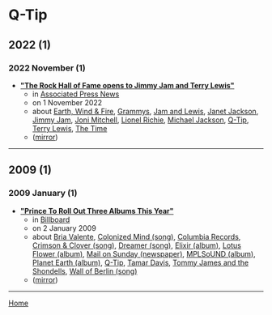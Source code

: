 # Q-Tip

## 2022 (1)

### 2022 November (1)

 - [**"The Rock Hall of Fame opens to Jimmy Jam and Terry Lewis"**](https://apnews.com/article/britney-spears-entertainment-travel-music-8ee900272c36979c2d64e4fa79bd12b4)
    - in [Associated Press News](../../publications/a-e/associated-press-news/index.md)
    - on 1 November 2022
    - about [Earth, Wind & Fire](../../topics/earth-wind-fire/index.md), [Grammys](../../topics/grammys/index.md), [Jam and Lewis](../../topics/jam-and-lewis/index.md), [Janet Jackson](../../topics/janet-jackson/index.md), [Jimmy Jam](../../topics/jimmy-jam/index.md), [Joni Mitchell](../../topics/joni-mitchell/index.md), [Lionel Richie](../../topics/lionel-richie/index.md), [Michael Jackson](../../topics/michael-jackson/index.md), [Q-Tip](../../topics/q-tip/index.md), [Terry Lewis](../../topics/terry-lewis/index.md), [The Time](../../topics/the-time/index.md)
    - ([mirror](https://web.archive.org/web/*/https://apnews.com/article/britney-spears-entertainment-travel-music-8ee900272c36979c2d64e4fa79bd12b4))

----

## 2009 (1)

### 2009 January (1)

 - [**"Prince To Roll Out Three Albums This Year"**](https://www.billboard.com/articles/business/269676/prince-to-roll-out-three-albums-this-year)
    - in [Billboard](../../publications/a-e/billboard/index.md)
    - on 2 January 2009
    - about [Bria Valente](../../topics/bria-valente/index.md), [Colonized Mind (song)](../../topics/song/colonized-mind/index.md), [Columbia Records](../../topics/columbia-records/index.md), [Crimson & Clover (song)](../../topics/song/crimson-clover/index.md), [Dreamer (song)](../../topics/song/dreamer/index.md), [Elixir (album)](../../topics/album/elixir/index.md), [Lotus Flower (album)](../../topics/album/lotus-flower/index.md), [Mail on Sunday (newspaper)](../../topics/newspaper/mail-on-sunday/index.md), [MPLSoUND (album)](../../topics/album/mplsound/index.md), [Planet Earth (album)](../../topics/album/planet-earth/index.md), [Q-Tip](../../topics/q-tip/index.md), [Tamar Davis](../../topics/tamar-davis/index.md), [Tommy James and the Shondells](../../topics/tommy-james-and-the-shondells/index.md), [Wall of Berlin (song)](../../topics/song/wall-of-berlin/index.md)
    - ([mirror](https://web.archive.org/web/*/https://www.billboard.com/articles/business/269676/prince-to-roll-out-three-albums-this-year))

----

[Home](../index.md)
